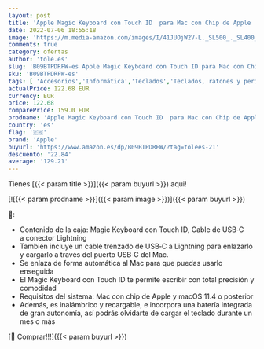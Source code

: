 ```yaml
---
layout: post
title: 'Apple Magic Keyboard con Touch ID  para Mac con Chip de Apple  - Teclado «Q» Turco - Plata'
date: 2022-07-06 18:55:18
image: 'https://m.media-amazon.com/images/I/41JUOjW2V-L._SL500_._SL400_.jpg'
comments: true
category: ofertas
author: 'tole.es'
slug: 'B09BTPDRFW-es Apple Magic Keyboard con Touch ID para Mac con Chip de...'
sku: 'B09BTPDRFW-es'
tags: [ 'Accesorios','Informática','Teclados','Teclados, ratones y periféricos de entrada','apple','🇪🇸', ]
actualPrice: 122.68 EUR
currency: EUR
price: 122.68
comparePrice: 159.0 EUR
prodname: 'Apple Magic Keyboard con Touch ID  para Mac con Chip de Apple  - Teclado «Q» Turco - Plata'
country: 'es'
flag: '🇪🇸'
brand: 'Apple'
buyurl: 'https://www.amazon.es/dp/B09BTPDRFW/?tag=tolees-21'
descuento: '22.84'
average: '129.21'
---
```


Tienes [{{< param title >}}]({{< param buyurl >}}) aqui!

[![{{< param prodname >}}]({{< param image >}})]({{< param buyurl >}})

🔎:

- Contenido de la caja: Magic Keyboard con Touch ID, Cable de USB‑C a conector Lightning
- También incluye un cable trenzado de USB‑C a Lightning para enlazarlo y cargarlo a través del puerto USB‑C del Mac.
- Se enlaza de forma automática al Mac para que puedas usarlo enseguida
- El Magic Keyboard con Touch ID te permite escribir con total precisión y comodidad
- Requisitos del sistema: Mac con chip de Apple y macOS 11.4 o posterior
- Además, es inalámbrico y recargable, e incorpora una batería integrada de gran autonomía, así podrás olvidarte de cargar el teclado durante un mes o más

[🛒 Comprar!!!]({{< param buyurl >}})
